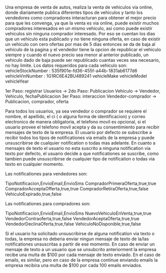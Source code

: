 Una empresa de venta de autos, realiza la venta de vehiculos via online, donde diariamente publica diferentes tipos de vehiculos y tanto los vendedores como compradores interacturan  para obtener el mejor precio para que les convenga, ya que la venta es via online, puede existir muchos compradores interesados en un mismo vehiculo, asi como puede existir vehiculos sin ninguna comprador interesado. Por eso se cuentan los dias que un vehiculo esta publicado y no tiene ninguna oferta, en caso de existir un vehiculo con cero ofertas por mas de 5 dias entonces se da de baja al vehiculo de la pagina y el vendedor tiene la opcion de republicar el vehiculo siempre y cuando el nuevo precio sea menor al anterior publicado, un vehiculo dado de baja puede ser republicado cuantas veces sea necesario, no hay limite.
Los datos requeridos para cada vehiculo son:
vehicleStockNumber : 535f901e-fd36-455f-a44b-1831ab6177d6
vehicleVinNumber   :  1G1RC6E42BU489241
vehicleMake
vehicleModel
vehicleYear

1er Paso: registrar Usuarios ->
2do Paso: Publicacion Vehiculo -> Vendedor, Vehiculo, fechaPublicacion
3er Paso: interaccion Vendedor-comprador -> Publicacion, comprador, oferta



Para todos los usuarios, ya sea vendedor o comprador se requiere el nombre, el apellido, el ci ( o alguna forma de identificacion) y correo electronico de manera obligatoria, el telefono movil es opcional, si el usuario provee el telefono movil acepta y da su consentimiento para recibir mensajes de texto de la empresa.
El usuario por defecto se subscribe a recibir todos los tipos de notificationes via emails de la empresa y puede unsuscribirse de cualquier notification o todas mas adelante. En cuanto a mensajes de texto el usuario no esta suscrito a ninguna notification via texto por defecto, el usuario decide a que notificationes se suscribe, como tambien puede unsuscribirse de cualquier tipo de notification o todas via texto en cualquier momento.

Las notificationes para vendedores son:

TipoNotificacion,EnvioEmail,EnvioSms
CompradorPrimeraOferta,true,true
CompradorAcceptaOfferta,true,true
CompradorRetiraOferta,true,false
VehiculoExpirado,true,false

Las notificationes para compradores son:

TipoNotificacion,EnvioEmail,EnvioSms
NuevoVehiculoEnVenta,true,true
VendedorContraoferta,true,false
VendedorAceptaOferta,true,true
VendedorDeclinaOferta,true,false
VehiculoNoDisponible,true,false

Si el usuario ha solicitado unsuscribirse de alguna notification via texto o todas, la empresa no deberia enviar ningun mensaje de texto de la/las notificationes unsuscritas a partir de ese momento. En caso de enviar un mensaje de texto a un usuario que se unsubcrito anteriorment la empresa recibe una multa de $100 por cada mensaje de texto enviado.
En el caso de emails, es similar, pero en caso de la empresa continue enviando emails la empresa recibira una multa de $100 por cada 100 emails enviados.